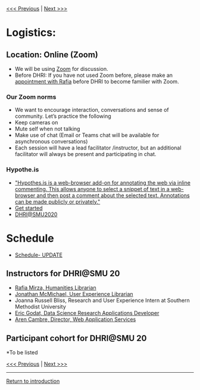 [<<< Previous](https://github.com/DHRISMU/intro) | [Next >>>](hi.md)  

# Logistics:

## Location: Online (Zoom)

*  We will be using [Zoom](https://www.smu.edu/OIT/services/zoom) for discussion.
*  Before DHRI: If you have not used Zoom before, please make an [appointment with Rafia](https://libcal.smu.edu/appointments/?g=2334) before DHRI to become familier with Zoom.  
### Our Zoom norms
* We want to encourage interaction, conversations and sense of community. Let’s practice the following 
* Keep cameras on 
* Mute self when not talking
* Make use of chat (Email or Teams chat will be available for asynchronous conversations) 
* Each session will have a lead facilitator /instructor, but an additional facilitator will always be present and participating in chat. 
### Hypothe.is
* ["Hypothes.is is a web-browser add-on for annotating the web via inline commenting. This allows anyone to select a snippet of text in a web-browser and then post a comment about the selected text. Annotations can be made publicly or privately."](https://crumplab.github.io/OER_bookdown/hypothes-is-1.html)
* [Get started](https://web.hypothes.is/start/)
* [DHRI@SMU2020](https://hypothes.is/groups/Xx5gGjmB/dhri-smu2020)

# Schedule

 * [Schedule- UPDATE](https://github.com/DHRISMU/intro/blob/master/DHRIschedule.pdf)

     
## Instructors for DHRI@SMU 20
* [Rafia Mirza, Humanities Librarian](http://guides.smu.edu/prf.php?account_id=142826)
* [Jonathan McMichael, User Experience Librarian](http://guides.smu.edu/prf.php?account_id=104877)
* Joanna Russell Bliss, Research and User Experience Intern at Southern Methodist University
* [Eric Godat, Data Science Research Applications Developer](https://www.smu.edu/OIT/research)
* [Aren Cambre, Director, Web Application Services](https://www.smu.edu/OIT/research)

## Participant cohort for DHRI@SMU 20
*To be listed 


[<<< Previous](https://github.com/DHRISMU/intro) | [Next >>>](hi.md)  

-----
[Return to introduction](https://github.com/SouthernMethodistUniversity/intro)

